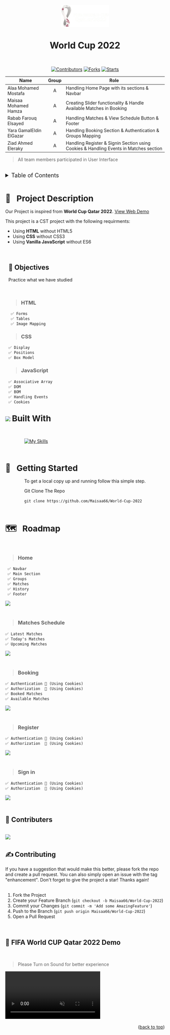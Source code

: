 <div align="center" id="logo"><img src="Images/logo.png" width="150px"/>
<div>
<h1><b>World Cup 2022</b></h1>

</div>
<br>
</div>

<div align="center">

[![Contributors][contributors-shield]][contributors-url]
[![Forks][forks-shield]][forks-url]
[![Starts][stars-shield]][stars-url]

</div>

| Name | Group | Role |
| ----------- | :-----------: | -------- |
| Alaa Mohamed Mostafa | A | Handling Home Page with its sections & Navbar |
| Maisaa Mohamed Hamza     | A | Creating Slider functionality & Handle Available Matches in Booking |
| Rabab Farouq Elsayed | A | Handling Matches & View Schedule Button & Footer |
| Yara GamalEldin ElGazar       | A | Handling Booking Section & Authentication & Groups Mapping |
| Ziad Ahmed Eleraky  | A | Handling Register & Signin Section using Cookies & Handling Events in Matches section |

> All team members participated in User Interface 

<br>

<!-- TABLE OF CONTENTS -->

<details>
  <summary style="font-size:18px"> Table of Contents</summary> 
  <ol>
    <li>
      <a href="#about-the-project">About The Project</a>
    </li>
    <li><a href="#built-with">Built With</a></li>
    <li>
      <a href="#getting-started">Getting Started</a>
    </li>
    <li><a href="#roadmap">Roadmap</a></li>
    <li><a href="#contributers">Contributers</a></li>
    <li><a href="#Contributing">Contributing</a></li>
    <li><a href="#Demo">Demo</a></li>
  </ol>
</details>

<br>

<!-- Project Description -->
<div id="about-the-project">
<!-- <img src="Images/research.png" width="30px"> -->

## <b style="list-style-type: upper-roman;font-size:26px; ">📖  &nbsp; Project Description</b>

<p>

Our Project is inspired from <b>World Cup Qatar 2022</b>. <a href="#Demo">View Web Demo</a>
<br>

This project is a CST project with the following requirments:

<ul>
<li>Using <b>HTML</b> without HTML5</li>
<li>Using <b>CSS</b> without CSS3</li>
<li>Using <b>Vanilla JavaScript</b> without ES6</li>
</ul>
</p>

<div style="margin-left:10px">

<br>

## 🎯 <b>Objectives</b>

Practice what we have studied

<br>

> ### HTML

     ✅ Forms
     ✅ Tables
     ✅ Image Mapping

> ### CSS

    ✅ Display
    ✅ Positions
    ✅ Box Model

> ### JavaScript

    ✅ Associative Array
    ✅ DOM
    ✅ BOM
    ✅ Handling Events
    ✅ Cookies

</div>
</div>

## <img id="built-with" src="https://kadkamtech.ca/wp-content/uploads/2017/10/mission.gif" width="40"> <b style="font-size:26px; "> Built With</b>

<br>

<div  style="padding-left:60px;" >

[![My Skills](https://skillicons.dev/icons?i=js,html,css)](https://skillicons.dev)

</div>

<div id="getting-started">
<!-- <img src="Images/start-up.png" width="30"> -->
<br>
  
## <b style="list-style-type: upper-roman;font-size:26px; ">🚀 &nbsp; Getting Started</b>

<div style="margin-left:60px">
<p>To get a local copy up and running follow thia simple step.</p>
<p>
Git Clone The Repo

`git clone https://github.com/Maisaa66/World-Cup-2022`

</p>
</div>
</div>

<br>
<div id="roadmap" >
<!-- <img src="Images/steps.png" width="30"> -->

## <b style="list-style-type: upper-roman;font-size:26px; ">🗺 &nbsp; Roadmap</b>

</div>

<br>

> ### Home

     ✅ Navbar
     ✅ Main Section
     ✅ Groups
     ✅ Matches
     ✅ History
     ✅ Footer

<div><img src="Videos/Home.gif"/></div>

<br>

> ### Matches Schedule

    ✅ Latest Matches
    ✅ Today's Matches
    ✅ Upcoming Matches

<div><img src="Videos/Matches.gif"/></div>

<br>

> ### Booking

    ✅ Authentication 🔑 (Using Cookies)
    ✅ Authorization  🔑 (Using Cookies)
    ✅ Booked Matches
    ✅ Available Matches

<div><img src="Videos/Booking.gif"/></div>

<br>

> ### Register

    ✅ Authentication 🔑 (Using Cookies)
    ✅ Authorization  🔑 (Using Cookies)

<div><img src="Videos/Register.gif"/></div>

<br>

> ### Sign in

    ✅ Authentication 🔑 (Using Cookies)
    ✅ Authorization  🔑 (Using Cookies)

<div><img src="Videos/Sign in.gif"/></div>

<br>

<span id="contributers" ></span>

## 🤝 Contributers

<br>
<a href="https://github.com/Maisaa66/World-Cup-2022/graphs/contributors">
  <img src="https://contrib.rocks/image?repo=Maisaa66/World-Cup-2022" />
</a>

<br>

<span id="Contributing" ></span>

## ✍ Contributing


If you have a suggestion that would make this better, please fork the repo and create a pull request. You can also simply open an issue with the tag "enhancement".
Don't forget to give the project a star! Thanks again!
<br>
<br>

1. Fork the Project
2. Create your Feature Branch (`git checkout -b Maisaa66/World-Cup-2022`)
3. Commit your Changes (`git commit -m 'Add some AmazingFeature'`)
4. Push to the Branch (`git push origin Maisaa66/World-Cup-2022`)
5. Open a Pull Request

<br>

## 🎥 FIFA World CUP Qatar 2022 Demo

<br>

> Please Turn on Sound for better experience 

<div id="Demo"><video controls src="https://user-images.githubusercontent.com/61458323/206560156-34528fa2-38dd-434e-b604-a51f601059c9.mp4" muted="true"></video></div>


<p align="right">(<a href="#logo">back to top</a>)</p>

[contributors-shield]: https://img.shields.io/github/contributors/Maisaa66/World-Cup-2022?style=for-the-badge
[contributors-url]: https://github.com/Maisaa66/World-Cup-2022/graphs/contributors
[forks-shield]: https://img.shields.io/github/forks/Maisaa66/World-Cup-2022?style=for-the-badge
[forks-url]: https://github.com/Maisaa66/World-Cup-2022/network/members
[stars-shield]: https://img.shields.io/github/stars/Maisaa66/World-Cup-2022?style=for-the-badge
[stars-url]: https://github.com/Maisaa66/World-Cup-2022/stargazers

